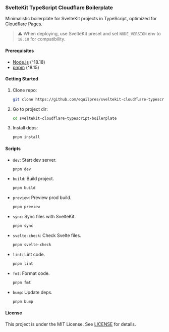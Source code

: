 ### SvelteKit TypeScript Cloudflare Boilerplate

Minimalistic boilerplate for SvelteKit projects in TypeScript, optimized for Cloudflare Pages.

> ⚠️ When deploying, use SvelteKit preset and set `NODE_VERSION` env to `18.18` for compatibility.

#### Prerequisites

- [Node.js](https://nodejs.org/) (^18.18)
- [pnpm](https://pnpm.io/) (^8.15)

#### Getting Started

1. Clone repo:

      ```bash
      git clone https://github.com/equilpres/sveltekit-cloudflare-typescript-boilerplate.git
      ```

2. Go to project dir:

      ```bash
      cd sveltekit-cloudflare-typescript-boilerplate
      ```

3. Install deps:

      ```bash
      pnpm install
      ```

#### Scripts

- `dev`: Start dev server.

     ```bash
     pnpm dev
     ```

- `build`: Build project.

     ```bash
     pnpm build
     ```

- `preview`: Preview prod build.

     ```bash
     pnpm preview
     ```

- `sync`: Sync files with SvelteKit.

     ```bash
     pnpm sync
     ```

- `svelte-check`: Check Svelte files.

     ```bash
     pnpm svelte-check
     ```

- `lint`: Lint code.

     ```bash
     pnpm lint
     ```

- `fmt`: Format code.

     ```bash
     pnpm fmt
     ```

- `bump`: Update deps.

     ```bash
     pnpm bump
     ```

#### License

This project is under the MIT License. See [LICENSE](LICENSE) for details.
